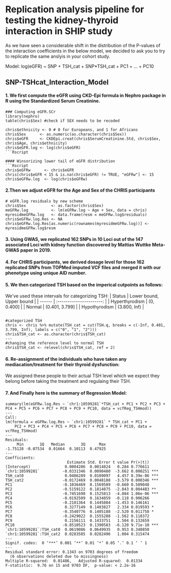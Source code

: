 # Replication analysis pipeline for testing the kidney-thyroid interaction in SHIP study
As we have seen a considerable shift in the distribution of the P-values of the interaction coefficients in the below model, we decided to ask you to try to replicate the same anslyis in your cohort study. 

Model: log(eGFR) ~ SNP + TSH_cat + SNP*TSH_cat + PC1 + ... + PC10 


## SNP-TSHcat_Interaction_Model


#### 1. We first compute the eGFR using CKD-Epi formula in Nephro package in R using the Standardized Serum Creatinine.
```Rscript
### Computing eGFR.SCr
library(nephro)
table(chris$Sex) #check if SEX needs to be recoded

chris$ethnicity <- 0 # 0 for Europeans, and 1 for Africans
chris$Sex      <- as.numeric(as.character(chris$Sex))
chris$eGFR     <- CKDEpi.creat(chris$SerumCreatinine.Std, chris$Sex, chris$Age, chris$ethnicity)
chris$eGFR.log <- log(chris$eGFR)
```Rscript

#### Winsorizing lower tail of eGFR distribution
```Rscript
chris$eGFRw      <- chris$eGFR
chris[chris$eGFR < 15 & is.na(chris$eGFR) != TRUE, "eGFRw"] <- 15
chris$eGFRw.log  <- log(chris$eGFRw)
```
#### 2.Then we adjust eGFR for the Age and Sex of the CHRIS participants
```Rscript
# eGFR.log residuals by new scheme
chris$Sex           <- as.factor(chris$Sex)
meGFRw.log          <- lm(eGFRw.log ~ Age + Sex, data = chris)
myresidmeGFRw.log   <- data.frame(resm = meGFRw.log$residuals)
chris$eGFRw.log.Res <- NA
chris$eGFRw.log.Res[as.numeric(rownames(myresidmeGFRw.log))] <- myresidmeGFRw.log$resm
```


#### 3. Using GWAS, we replicated 162 SNPs in 10 Loci out of the 147 associated Loci with kidney function discovered by Mattias Wuttke Meta-GWAS paper in 2019. 
 


#### 4. For CHRIS participants, we derived dosage level for those 162 replicated SNPs from TOPMed imputed VCF files and merged it with our phenotype using unique AID number.



#### 5. We then categorized TSH based on the imperical cutpoints as follows:

We've used these intervals for categorizing TSH:
| Status | Lower bound, Upper bound |
| ------ | :----------------------: |
| Hyperthyrodism |  (0, 0.400]      |
| Normal         |  (0.401, 3.799]  |
| Hypothyrodism  |  (3.800, Inf)    |

```Rscript

#categorized TSH
chris <- chris %>% mutate(TSH_cat = cut(TSH.q, breaks = c(-Inf, 0.401, 3.799, Inf), labels = c("0", "1", "2")))
chris$TSH_cat <- as.character(chris$TSH_cat)
---
#changing the reference level to normal TSH
chris$TSH_cat <- relevel(chris$TSH_cat, ref = 2)
```
#### 6. Re-assignment of the individuals who have taken any mediacation/treatment for their thyroid dysfunction: 
We assigned these people to their actual TSH level which we expect they belong before taking the treatment and regulaing their TSH.

#### 7. And Finally here is the summary of Regression Model:
```Rscript
summary(lm(eGFRw.log.Res ~ `chr1:10599281`*TSH_cat + PC1 + PC2 + PC3 + PC4 + PC5 + PC6 + PC7 + PC8 + PC9 + PC10, data = vcfReg_TSHmod))
---
Call:
lm(formula = eGFRw.log.Res ~ `chr1:10599281` * TSH_cat + PC1 + 
    PC2 + PC3 + PC4 + PC5 + PC6 + PC7 + PC8 + PC9 + PC10, data = vcfReg_TSHmod)
---
Residuals:
     Min       1Q   Median       3Q      Max 
-1.75128 -0.07534  0.01664  0.10113  0.47925 
---
Coefficients:
                           Estimate Std. Error t value Pr(>|t|)    
(Intercept)               0.0004206  0.0014824   0.284 0.776611    
`chr1:10599281`          -0.0331346  0.0090480  -3.662 0.000251 ***
TSH_cat0                  0.0486289  0.0109097   4.457 8.39e-06 ***
TSH_cat2                 -0.0172469  0.0048188  -3.579 0.000346 ***
PC1                      -0.1036469  0.1569589  -0.660 0.509048    
PC2                      -0.5159122  0.1814875  -2.843 0.004483 ** 
PC3                      -0.7451690  0.1525813  -4.884 1.06e-06 ***
PC4                      -0.0192509  0.1634859  -0.118 0.906266    
PC5                      -0.2101364  0.1445884  -1.453 0.146161    
PC6                       0.3277149  0.1403827   2.334 0.019593 *  
PC7                      -0.3540776  0.1405188  -2.520 0.011758 *  
PC8                      -0.2429022  0.1555288  -1.562 0.118372    
PC9                       0.2156111  0.1433751   1.504 0.132659    
PC10                     -0.8510523  0.1390583  -6.120 9.71e-10 ***
`chr1:10599281`:TSH_cat0  0.0619086  0.0649935   0.953 0.340850    
`chr1:10599281`:TSH_cat2  0.0283585  0.0282496   1.004 0.315474    
---
Signif. codes:  0 ‘***’ 0.001 ‘**’ 0.01 ‘*’ 0.05 ‘.’ 0.1 ‘ ’ 1
---
Residual standard error: 0.1343 on 9703 degrees of freedom
  (6 observations deleted due to missingness)
Multiple R-squared:  0.01486,	Adjusted R-squared:  0.01334 
F-statistic:  9.76 on 15 and 9703 DF,  p-value: < 2.2e-16
```
